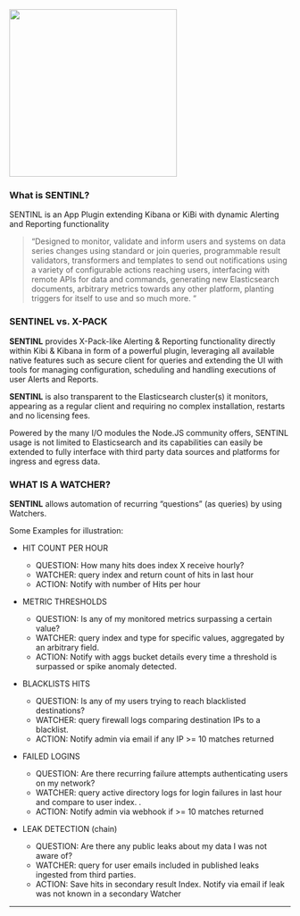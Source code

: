 <img src="https://camo.githubusercontent.com/44ce03256400f1c096ab8e96a22e43508001939b/687474703a2f2f692e696d6775722e636f6d2f7334544b7062462e706e67" width="300"/>

### What is SENTINL?
SENTINL is an App Plugin extending Kibana or KiBi with dynamic Alerting and Reporting functionality

> “Designed to monitor, validate and inform users and systems on data series changes using
> standard or join queries, programmable result validators, transformers and templates to
> send out notifications using a variety of configurable actions reaching users, interfacing with
> remote APIs for data and commands, generating new Elasticsearch documents, arbitrary
> metrics towards any other platform, planting triggers for itself to use and so much more. “

### SENTINEL vs. X-PACK
**SENTINL** provides X-Pack-like Alerting & Reporting functionality directly within Kibi & Kibana in form of a powerful plugin, leveraging all available native features such as secure client for queries and extending the UI with tools for managing configuration, scheduling and handling executions of user Alerts and Reports.

**SENTINL** is also transparent to the Elasticsearch cluster(s) it monitors, appearing as a
regular client and requiring no complex installation, restarts and no licensing fees.

Powered by the many I/O modules the Node.JS community offers, SENTINL usage is not
limited to Elasticsearch and its capabilities can easily be extended to fully interface with
third party data sources and platforms for ingress and egress data.

### WHAT IS A WATCHER?

**SENTINL** allows automation of recurring “questions” (as queries) by using Watchers.

Some Examples for illustration:

* HIT COUNT PER HOUR
  * QUESTION: How many hits does index X receive hourly?
  * WATCHER: query index and return count of hits in last hour
  * ACTION: Notify with number of Hits per hour

* METRIC THRESHOLDS
  * QUESTION: Is any of my monitored metrics surpassing a certain value?
  * WATCHER: query index and type for specific values, aggregated by an arbitrary field.
  * ACTION: Notify with aggs bucket details every time a threshold is surpassed or spike anomaly detected.

* BLACKLISTS HITS
  * QUESTION: Is any of my users trying to reach blacklisted destinations?
  * WATCHER: query firewall logs comparing destination IPs to a blacklist.
  * ACTION: Notify admin via email if any IP >= 10 matches returned

* FAILED LOGINS
  * QUESTION: Are there recurring failure attempts authenticating users on my network?
  * WATCHER: query active directory logs for login failures in last hour and compare to user index. .
  * ACTION: Notify admin via webhook if >= 10 matches returned

* LEAK DETECTION (chain)
  * QUESTION: Are there any public leaks about my data I was not aware of?
  * WATCHER: query for user emails included in published leaks ingested from third parties.
  * ACTION: Save hits in secondary result Index. Notify via email if leak was not known in a secondary Watcher

--------
